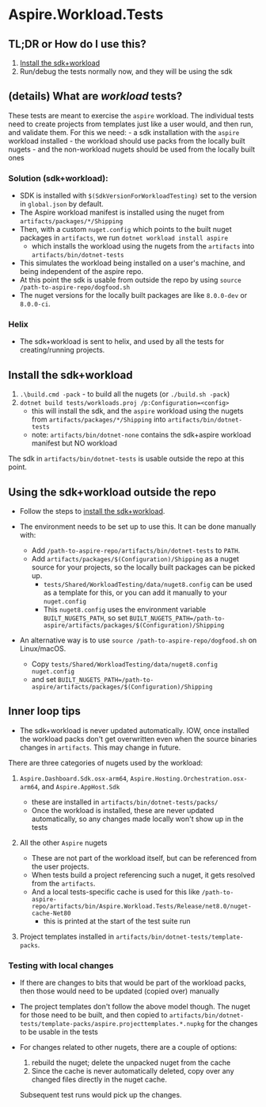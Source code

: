 # Aspire.Workload.Tests

## TL;DR or How do I use this?

1. [Install the sdk+workload](#install-the-sdkworkload)
2. Run/debug the tests normally now, and they will be using the sdk

## (details) What are *workload* tests?

These tests are meant to exercise the `aspire` workload. The individual tests need to create projects from templates just like a user would, and then run, and validate them. For this we need:
    - a sdk installation with the `aspire` workload installed
    - the workload should use packs from the locally built nugets
    - and the non-workload nugets should be used from the locally built ones

### Solution (sdk+workload):

- SDK is installed with `$(SdkVersionForWorkloadTesting)` set to the version in `global.json` by default.
- The Aspire workload manifest is installed using the nuget from `artifacts/packages/*/Shipping`
- Then, with a custom `nuget.config` which points to the built nuget packages in `artifacts`, we run `dotnet workload install aspire`
    - which installs the workload using the nugets from the `artifacts` into `artifacts/bin/dotnet-tests`
- This simulates the workload being installed on a user's machine, and being independent of the aspire repo.
- At this point the sdk is usable from outside the repo by using `source /path-to-aspire-repo/dogfood.sh`
- The nuget versions for the locally built packages are like `8.0.0-dev` or `8.0.0-ci`.

### Helix

- The sdk+workload is sent to helix, and used by all the tests for creating/running projects.

## Install the sdk+workload

1. `.\build.cmd -pack` - to build all the nugets (or `./build.sh -pack`)
2. `dotnet build tests/workloads.proj /p:Configuration=<config>`
    - this will install the sdk, and the `aspire` workload using the nugets from `artifacts/packages/*/Shipping` into `artifacts/bin/dotnet-tests`
    - note: `artifacts/bin/dotnet-none` contains the sdk+aspire workload manifest but NO workload

The sdk in `artifacts/bin/dotnet-tests` is usable outside the repo at this point.

## Using the sdk+workload outside the repo

- Follow the steps to [install the sdk+workload](#install-the-sdkworkload).

- The environment needs to be set up to use this. It can be done manually with:
    - Add `/path-to-aspire-repo/artifacts/bin/dotnet-tests` to `PATH`.
    - Add `artifacts/packages/$(Configuration)/Shipping` as a nuget source for your projects, so the locally built packages can be picked up.
        - `tests/Shared/WorkloadTesting/data/nuget8.config` can be used as a template for this, or you can add it manually to your `nuget.config`
        - This `nuget8.config` uses the environment variable `BUILT_NUGETS_PATH`, so set `BUILT_NUGETS_PATH=/path-to-aspire/artifacts/packages/$(Configuration)/Shipping`

- An alternative way is to use `source /path-to-aspire-repo/dogfood.sh` on Linux/macOS.
    - Copy `tests/Shared/WorkloadTesting/data/nuget8.config nuget.config`
    - and set `BUILT_NUGETS_PATH=/path-to-aspire/artifacts/packages/$(Configuration)/Shipping`

## Inner loop tips

- The sdk+workload is never updated automatically. IOW, once installed the workload packs don't get overwritten even when the source binaries changes in `artifacts`. This may change in future.

There are three categories of nugets used by the workload:

1. `Aspire.Dashboard.Sdk.osx-arm64`, `Aspire.Hosting.Orchestration.osx-arm64`, and `Aspire.AppHost.Sdk`
    - these are installed in `artifacts/bin/dotnet-tests/packs/`
    - Once the workload is installed, these are never updated automatically, so any changes made locally won't show up in the tests

2. All the other `Aspire` nugets
    - These are not part of the workload itself, but can be referenced from the user projects.
    - When tests build a project referencing such a nuget, it gets resolved from the `artifacts`.
    - And a local tests-specific cache is used for this like `/path-to-aspire-repo/artifacts/bin/Aspire.Workload.Tests/Release/net8.0/nuget-cache-Net80`
        - this is printed at the start of the test suite run

3. Project templates installed in `artifacts/bin/dotnet-tests/template-packs`.

### Testing with local changes

- If there are changes to bits that would be part of the workload packs, then those would need to be updated (copied over) manually
- The project templates don't follow the above model though. The nuget for those need to be built, and then copied to `artifacts/bin/dotnet-tests/template-packs/aspire.projecttemplates.*.nupkg` for the changes to be usable in the tests

- For changes related to other nugets, there are a couple of options:
    1. rebuild the nuget; delete the unpacked nuget from the cache
    2. Since the cache is never automatically deleted, copy over any changed files directly in the nuget cache.

    Subsequent test runs would pick up the changes.

